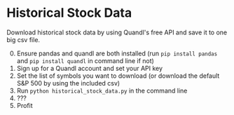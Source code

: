 # Historical Stock Data
Download historical stock data by using Quandl's free API and save it to one big csv file. 

0) Ensure pandas and quandl are both installed (run `pip install pandas` and `pip install quandl` in command line if not)
1) Sign up for a Quandl account and set your API key
2) Set the list of symbols you want to download (or download the default S&P 500 by using the included csv)
3) Run `python historical_stock_data.py` in the command line
4) ???
5) Profit
